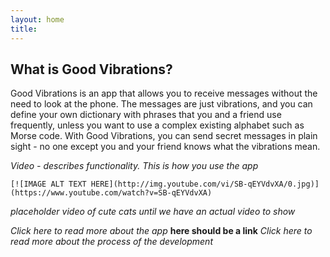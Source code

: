 ```yaml
---
layout: home
title: 
---
```




## What is Good Vibrations?

Good Vibrations is an app that allows you to receive messages without the need to look at the phone. The messages are just vibrations, and you can define your own dictionary with phrases that you and a friend use frequently, unless you want to use a complex existing alphabet such as Morse code. With Good Vibrations, you can send secret messages in plain sight - no one except you and your friend knows what the vibrations mean. 

*Video - describes functionality. This is how you use the app*

```
[![IMAGE ALT TEXT HERE](http://img.youtube.com/vi/SB-qEYVdvXA/0.jpg)](https://www.youtube.com/watch?v=SB-qEYVdvXA)
```

*placeholder video of cute cats until we have an actual video to show*

*Click here to read more about the app* **here should be a link**
*Click here to read more about the process of the development*
